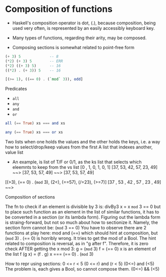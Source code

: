 # Composition of functions

* Haskell's composition operator is dot, (.), because composition, being used very often, is represented by an easily accessibly keyboard key.

* Many types of functions, regarding their arity, may be composed.

* Composing sections is somewhat related to point-free form

```hs
(+ 3) 5             -- 8
(*2) (+ 3) 5        -- ERR
(*2) ((+ 3) 5)      -- 16
((*2) . (+ 3)) 5    -- 16

[(>= 1), ((== 0) . (`mod` 3)), odd]
```

Predicates
- `all`
- `any`
- `and`
- `or`

```hs
all (== True) xs === and xs

any (== True) xs === or xs
```


Two lists when one holds the values and the other holds the keys,
i.e. a way how to select/drop/keep values from the first
A list that indexes another, value list

* An example, is list of T/F or 0/1, as the ks list
that selects which eleemnts to keep from the vs list
[0 ,  1,  0,  1,  0,  1]
[37, 53, 42, 57, 23, 49] ~~>
[37, 53,     57,     49] ~~> [37, 53, 57, 49]


[(>3), (== 0) . (`mod` 3), (2<), (==57), (/=23), (>=7)]
[37  , 53                , 42  , 57    , 23    ,    49] ~~>

Composition of sections

The fn to check if an element is divisible by 3 is: divBy3 x = x `mod` 3 == 0
but to place such function as an element in the list of similar functions,
it has to be converted in a section (or its lambda form). Figuring out the
lambda form is straing-forward, but not so much about how to sectionize it.
Namely, the section form cannot be: (`mod` 3 == 0)
You have to observe there are 2 functions at play here: mod and (==)
which should hint at composition, but (`mod` 3) . (== 0) is horribly wrong.
It tries to get the mod of a Bool. The hint related to composition is reversal,
as in "g after f". Therefore, it is zero check AFTER getting the x mod 3:
    g = (`mod` 3)
    f = (== 0)
    x is an element of the list
    f (g x) = (f . g) x === (== 0) . (`mod` 3)

How to repr using sections: 0 <= r < 5
(0 <= r) and (r < 5)
(0<=) and (<5)
The problem is, each gives a Bool, so cannot compose them.
(0<=) && (<5)

